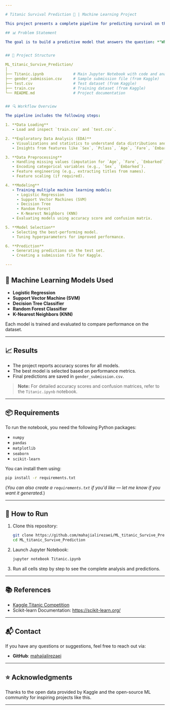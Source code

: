 ```yaml
---

# Titanic Survival Prediction 🚢 | Machine Learning Project

This project presents a complete pipeline for predicting survival on the Titanic using machine learning models. It is part of a classic Kaggle competition: [Titanic - Machine Learning from Disaster](https://www.kaggle.com/competitions/titanic).

## 📊 Problem Statement

The goal is to build a predictive model that answers the question: *"What sorts of people were more likely to survive?"* using passenger data (like age, sex, class, etc).


## 📁 Project Structure

ML_titanic_Survive_Prediction/
│
├── Titanic.ipynb             # Main Jupyter Notebook with code and analysis
├── gender_submission.csv     # Sample submission file (from Kaggle)
├── test.csv                  # Test dataset (from Kaggle)
├── train.csv                 # Training dataset (from Kaggle)
└── README.md                 # Project documentation


## 🔍 Workflow Overview

The pipeline includes the following steps:

1. **Data Loading**
   - Load and inspect `train.csv` and `test.csv`.

2. **Exploratory Data Analysis (EDA)**
   - Visualizations and statistics to understand data distributions and correlations.
   - Insights from features like `Sex`, `Pclass`, `Age`, `Fare`, `Embarked`, etc.

3. **Data Preprocessing**
   - Handling missing values (imputation for `Age`, `Fare`, `Embarked`, etc.).
   - Encoding categorical variables (e.g., `Sex`, `Embarked`).
   - Feature engineering (e.g., extracting titles from names).
   - Feature scaling (if required).

4. **Modeling**
   - Training multiple machine learning models:
     - Logistic Regression
     - Support Vector Machines (SVM)
     - Decision Tree
     - Random Forest
     - K-Nearest Neighbors (KNN)
   - Evaluating models using accuracy score and confusion matrix.

5. **Model Selection**
   - Selecting the best-performing model.
   - Tuning hyperparameters for improved performance.

6. **Prediction**
   - Generating predictions on the test set.
   - Creating a submission file for Kaggle.

---
```


## 🧠 Machine Learning Models Used

- **Logistic Regression**
- **Support Vector Machine (SVM)**
- **Decision Tree Classifier**
- **Random Forest Classifier**
- **K-Nearest Neighbors (KNN)**

Each model is trained and evaluated to compare performance on the dataset.

---

## 📈 Results

- The project reports accuracy scores for all models.
- The best model is selected based on performance metrics.
- Final predictions are saved in `gender_submission.csv`.

> **Note:** For detailed accuracy scores and confusion matrices, refer to the `Titanic.ipynb` notebook.

---

## 📦 Requirements

To run the notebook, you need the following Python packages:

- `numpy`
- `pandas`
- `matplotlib`
- `seaborn`
- `scikit-learn`

You can install them using:

```bash
pip install -r requirements.txt
```

(*You can also create a `requirements.txt` if you'd like — let me know if you want it generated.*)

---

## 🚀 How to Run

1. Clone this repository:
   ```bash
   git clone https://github.com/mahajialirezaei/ML_titanic_Survive_Prediction.git
   cd ML_titanic_Survive_Prediction
   ```

2. Launch Jupyter Notebook:
   ```bash
   jupyter notebook Titanic.ipynb
   ```

3. Run all cells step by step to see the complete analysis and predictions.

---

## 📚 References

- [Kaggle Titanic Competition](https://www.kaggle.com/competitions/titanic)
- Scikit-learn Documentation: https://scikit-learn.org/

---

## 📬 Contact

If you have any questions or suggestions, feel free to reach out via:
- **GitHub**: [mahajialirezaei](https://github.com/mahajialirezaei)

---

## ⭐️ Acknowledgments

Thanks to the open data provided by Kaggle and the open-source ML community for inspiring projects like this.


---


